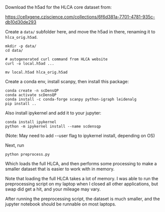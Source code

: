 
Download the h5ad for the HLCA core dataset from:

https://cellxgene.cziscience.com/collections/6f6d381a-7701-4781-935c-db10d30de293

Create a `data/` subfolder here, and move the h5ad in there, renaming
it to `hlca_orig.h5ad`.

```
mkdir -p data/
cd data/

# autogenerated curl command from HLCA website
curl -o local.h5ad ...

mv local.h5ad hlca_orig.h5ad
```

Create a conda env, install scanpy, then install this package:

```
conda create -n scDensQP
conda activate scDensQP
conda install -c conda-forge scanpy python-igraph leidenalg
pip install ..
```

Also install ipykernel and add it to your jupyter:

```
conda install ipykernel
python -m ipykernel install --name scdensqp
```

(Note: May need to add --user flag to ipykernel install, depending on
OS)


Next, run
```
python preprocess.py
```
Which loads the full HLCA, and then performs some processing to make a
smaller dataset that is easier to work with in memory.

Note that loading the full HLCA takes a lot of memory. I was able to
run the preprocessing script on my laptop when I closed all other
applications, but swap did get a hit, and your mileage may vary.

After running the preprocessing script, the dataset is much smaller,
and the jupyter notebook should be runnable on most laptops.
